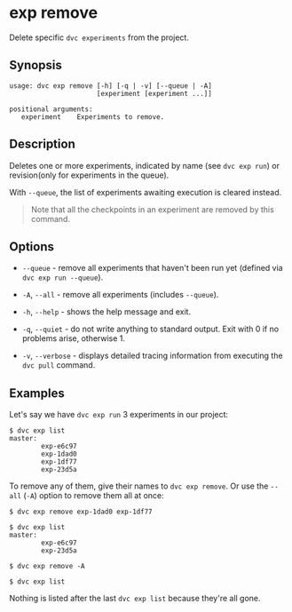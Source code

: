 # exp remove

Delete specific `dvc experiments` from the <abbr>project</abbr>.

## Synopsis

```usage
usage: dvc exp remove [-h] [-q | -v] [--queue | -A]
                      [experiment [experiment ...]]

positional arguments:
   experiment    Experiments to remove.
```

## Description

Deletes one or more experiments, indicated by name (see `dvc exp run`) or
revision(only for experiments in the queue).

With `--queue`, the list of experiments awaiting execution is cleared instead.

> Note that all the checkpoints in an experiment are removed by this command.

## Options

- `--queue` - remove all experiments that haven't been run yet (defined via
  `dvc exp run --queue`).

- `-A`, `--all` - remove all experiments (includes `--queue`).

- `-h`, `--help` - shows the help message and exit.

- `-q`, `--quiet` - do not write anything to standard output. Exit with 0 if no
  problems arise, otherwise 1.

- `-v`, `--verbose` - displays detailed tracing information from executing the
  `dvc pull` command.

## Examples

Let's say we have `dvc exp run` 3 experiments in our project:

```dvc
$ dvc exp list
master:
        exp-e6c97
        exp-1dad0
        exp-1df77
        exp-23d5a
```

To remove any of them, give their names to `dvc exp remove`. Or use the `--all`
(`-A`) option to remove them all at once:

```dvc
$ dvc exp remove exp-1dad0 exp-1df77

$ dvc exp list
master:
        exp-e6c97
        exp-23d5a

$ dvc exp remove -A

$ dvc exp list
```

Nothing is listed after the last `dvc exp list` because they're all gone.
